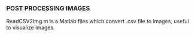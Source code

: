 ### POST PROCESSING IMAGES
ReadCSV2Img.m is a Matlab files which convert .csv file to images, useful to visualize images.